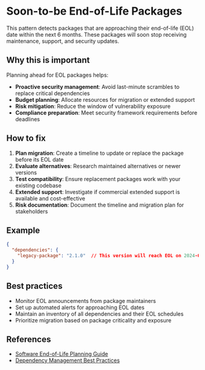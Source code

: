 # Soon-to-be End-of-Life Packages

This pattern detects packages that are approaching their end-of-life (EOL) date within the next 6 months. These packages will soon stop receiving maintenance, support, and security updates.

## Why this is important

Planning ahead for EOL packages helps:

- **Proactive security management**: Avoid last-minute scrambles to replace critical dependencies
- **Budget planning**: Allocate resources for migration or extended support
- **Risk mitigation**: Reduce the window of vulnerability exposure
- **Compliance preparation**: Meet security framework requirements before deadlines

## How to fix

1. **Plan migration**: Create a timeline to update or replace the package before its EOL date
2. **Evaluate alternatives**: Research maintained alternatives or newer versions
3. **Test compatibility**: Ensure replacement packages work with your existing codebase
4. **Extended support**: Investigate if commercial extended support is available and cost-effective
5. **Risk documentation**: Document the timeline and migration plan for stakeholders

## Example

```json
{
  "dependencies": {
    "legacy-package": "2.1.0"  // This version will reach EOL on 2024-08-15
  }
}
```

## Best practices

- Monitor EOL announcements from package maintainers
- Set up automated alerts for approaching EOL dates
- Maintain an inventory of all dependencies and their EOL schedules
- Prioritize migration based on package criticality and exposure

## References

- [Software End-of-Life Planning Guide](https://www.cisa.gov/sites/default/files/publications/Software_End_of_Life_Planning_Guide.pdf)
- [Dependency Management Best Practices](https://owasp.org/www-project-dependency-track/)
